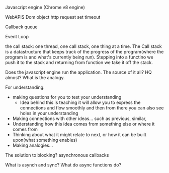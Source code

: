 
Javascript engine (Chrome v8 engine)

WebAPIS 
	Dom object
	http request
	set timeout

Callback queue

Event Loop

the call stack: one thread, one call stack, one thing at a time.
The Call stack is a datastructure that keeps track of the progress of the program(where the program is and what's currently being run). Stepping into a functino we push it to the stack and returning from function we take it off the stack. 

Does the javascript engine run the application. The source of it all? HQ almost? What is the analogy.


For understanding:
- making questions for you to test your understanding
	- Idea behind this is teaching it will allow you to express the connections and flow smoothly and then from there you can also see holes in your understanding
- Making connections with other ideas... such as previous, similar,
- Understanding how this idea comes from something else or where it comes from
- Thinking about what it might relate to next, or how it can be built upon(what something enables)
- Making analogies...

The solution to blocking? asynchronous callbacks

What is asynch and sync? What do async functions do?

